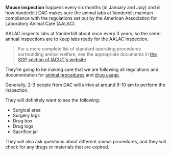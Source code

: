 <!-- TITLE: Mouse Inspection -->

**Mouse inspection** happens every six months (in January and July) and is how Vanderbilt DAC makes sure the animal labs at Vanderbilt maintain compliance with the regulations set out by the American Association for Laboratory Animal Care (AALAC).

AALAC inspects labs at Vanderbilt about once every 3 years, so the semi-annual inspections are to keep labs ready for the AALAC inspection.

> For a more complete list of standard operating procedures surrounding animal welfare, see the appropriate documents in [the SOP section of IACUC's website](https://www.vanderbilt.edu/acup/iacuc/policies/sops/).

They're going to be making sure that we are following all regulations and documentation for [animal procedures](/mouses/procedures) and [drug usage](/controlled-substances).

Generally, 2-3 people from DAC will arrive at around 9-10 am to perform the inspection.

They will definitely want to see the following:

* Surgical area
* Surgery logs
* Drug box
* Drug logs
* Sacrifice jar

They will also ask questions about different animal procedures, and they will check for any drugs or materials that are expired.
